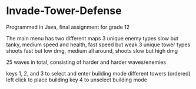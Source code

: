 # Invade-Tower-Defense

Programmed in Java, final assignment for grade 12

The main menu has two different maps
3 unique enemy types
  slow but tanky,
  medium speed and health,
  fast speed but weak
3 unique tower types
  shoots fast but low dmg,
  medium all around,
  shoots slow but high dmg
  
25 waves in total, consisting of harder and harder waves/enemies

keys 1, 2, and 3 to select and enter building mode different towers (ordered)
left click to place building
key 4 to unselect building mode
